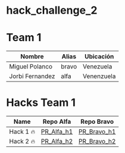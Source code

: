 # hack_challenge_2
# Team 1
| Nombre | Alias | Ubicación |
| ------ | ------ | ----- |
| Miguel Polanco | bravo | Venezuela |
| Jorbi Fernandez | alfa | Venenzuela |

# Hacks Team 1

| Name | Repo Alfa | Repo Bravo |
| ------ | ------ | ----- |
| Hack 1 🔥 | [PR_Alfa_h1](https://github.com/Stranger-dv/hg_1_alfa) | [PR_Bravo_h1](https://github.com/migueltim/hg_1_bravo/) |
| Hack 2 🔥 | [PR_Alfa_h2](https://github.com/Stranger-dv/hg-2-alfa/) | [PR_Bravo_h2](https://github.com/migueltim/hg-2-bravo/) |
